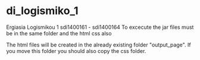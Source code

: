 # di_logismiko_1
Ergiasia Logismikou 1 sdi1400161 - sdi1400164
To excecute the jar files must be in the same folder and the html css also

The html files will be created in the already existing folder "output_page".
If you move this folder you should also copy the css folder.
